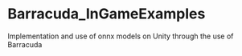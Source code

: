 # Barracuda_InGameExamples
Implementation and use of onnx models on Unity through the use of Barracuda
